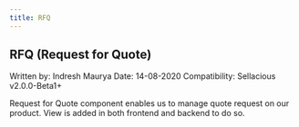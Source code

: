 ```yaml
---
title: RFQ
---
```


## RFQ (Request for Quote)

Written by: Indresh Maurya
Date: 14-08-2020
Compatibility: Sellacious v2.0.0-Beta1+

Request for Quote component enables us to manage quote request on our product. View is added in both frontend and backend to do so.

